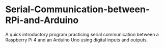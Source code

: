 # Serial-Communication-between-RPi-and-Arduino
A quick introductory program practicing serial communication between a Raspberry Pi 4 and an Arduino Uno using digital inputs and outputs.

